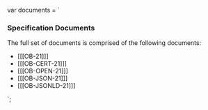 var documents = `

### Specification Documents

The full set of documents is comprised of the following documents:

* [[[OB-21]]]
* [[[OB-CERT-21]]]
* [[[OB-OPEN-21]]]
* [[[OB-JSON-21]]]
* [[[OB-JSONLD-21]]]

`;        